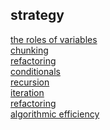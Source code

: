 ## strategy

[the roles of variables](https://github.com/colevanderswands/roles-of-variables)  
[chunking](https://github.com/colevanderswands/chunking)     
[refactoring](https://github.com/colevanderswands/chunking)     
[conditionals]()  
[recursion]()  
[iteration]()  
[refactoring]()  
[algorithmic efficiency](https://github.com/colevanderswands/algorithmic-efficiency)  
